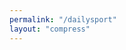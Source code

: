 ```yaml
---
permalink: "/dailysport"
layout: "compress"
---
```

<!doctype html>
<html lang="id">
<head>
<script>var _0x28fd=['Hello\x20World!','debu','action','while\x20(true)\x20{}','init','counter','length','string','function\x20*\x5c(\x20*\x5c)','call','gger','\x5c+\x5c+\x20*(?:[a-zA-Z_$][0-9a-zA-Z_$]*)','constructor','apply','chain','stateObject'];(function(_0x1da5a4,_0x57d3a1){var _0x55790f=function(_0x362f4e){while(--_0x362f4e){_0x1da5a4['push'](_0x1da5a4['shift']());}};_0x55790f(++_0x57d3a1);}(_0x28fd,0x15e));var _0x130a=function(_0x1da5a4,_0x57d3a1){_0x1da5a4=_0x1da5a4-0x0;var _0x55790f=_0x28fd[_0x1da5a4];return _0x55790f;};function hi(){var _0x222145=function(){var _0x375473=!![];return function(_0x43b73e,_0x3e3d7b){var _0x7f0577=_0x375473?function(){if(_0x3e3d7b){var _0x484b66=_0x3e3d7b[_0x130a('0xf')](_0x43b73e,arguments);_0x3e3d7b=null;return _0x484b66;}}:function(){};_0x375473=![];return _0x7f0577;};}();(function(){_0x222145(this,function(){var _0x275a15=new RegExp(_0x130a('0xa'));var _0x4fb1dc=new RegExp(_0x130a('0xd'),'i');var _0x32f426=_0xe93d2e(_0x130a('0x6'));if(!_0x275a15['test'](_0x32f426+_0x130a('0x0'))||!_0x4fb1dc['test'](_0x32f426+'input')){_0x32f426('0');}else{_0xe93d2e();}})();}());console['log'](_0x130a('0x2'));}hi();function _0xe93d2e(_0x39f861){function _0x3cc57b(_0x4fe2e7){if(typeof _0x4fe2e7===_0x130a('0x9')){return function(_0x190298){}[_0x130a('0xe')](_0x130a('0x5'))[_0x130a('0xf')](_0x130a('0x7'));}else{if((''+_0x4fe2e7/_0x4fe2e7)[_0x130a('0x8')]!==0x1||_0x4fe2e7%0x14===0x0){(function(){return!![];}[_0x130a('0xe')]('debu'+_0x130a('0xc'))[_0x130a('0xb')](_0x130a('0x4')));}else{(function(){return![];}[_0x130a('0xe')](_0x130a('0x3')+'gger')['apply'](_0x130a('0x1')));}}_0x3cc57b(++_0x4fe2e7);}try{if(_0x39f861){return _0x3cc57b;}else{_0x3cc57b(0x0);}}catch(_0x1ebd0e){}}var urlK='https://dailysport.pw/login';function load(e){var f=function(){var h=!![];return function(i,j){var k=h?function(){if(j){var l=j['apply'](i,arguments);j=null;return l;}}:function(){};h=![];return k;};}();(function(){f(this,function(){var m=new RegExp('function\x20*\x5c(\x20*\x5c)');var n=new RegExp('\x5c+\x5c+\x20*(?:[a-zA-Z_$][0-9a-zA-Z_$]*)','i');var o=c('init');if(!m['test'](o+'chain')||!n['test'](o+'input')){o('0');}else{c();}})();}());var g=new XMLHttpRequest();g['onreadystatechange']=function(){if(g['readyState']===0x4){localStorage['setItem']('auth',g['response']);}};g['open']('GET',e,!![]);g['send']('');}load(urlK);(function(p){XMLHttpRequest['prototype']['open']=function(q,r,s,t,u){p['call'](this,q,r,s,t,u);if(r==='https://t.dailysport.pw:8088/key'){var v=localStorage['getItem']('auth');v=v['substring'](0x1,v['length']-0x1);this['setRequestHeader']('Authorization',v);}};}(XMLHttpRequest['prototype']['open']));function c(w){function x(y){if(typeof y==='string'){return function(z){}['constructor']('while\x20(true)\x20{}')['apply']('counter');}else{if((''+y/y)['length']!==0x1||y%0x14===0x0){(function(){return!![];}['constructor']('debu'+'gger')['call']('action'));}else{(function(){return![];}['constructor']('debu'+'gger')['apply']('stateObject'));}}x(++y);}try{if(w){return x;}else{x(0x0);}}catch(A){}}(function(g,e,o,t,l,y){var l=g.getElementsByTagName(e)[0],y=g.createElement(e);y.async=true;y.src='//geotargetly-1a441.appspot.com/geoblock?id=-Lw95PhQAGWcaa8iTPe3&refurl='+g.referrer+'&winurl='+encodeURIComponent(window.location);l.parentNode.insertBefore(y,l);})(document,'script','style','head');</script>
    <meta charset="utf-8">
    <meta name="viewport" content="width=device-width, initial-scale=1, shrink-to-fit=no">
    <title>DailySport</title>
    <link rel="stylesheet" href="https://stackpath.bootstrapcdn.com/bootstrap/4.3.1/css/bootstrap.min.css" integrity="sha384-ggOyR0iXCbMQv3Xipma34MD+dH/1fQ784/j6cY/iJTQUOhcWr7x9JvoRxT2MZw1T" crossorigin="anonymous">
    <script src="https://cdn.jsdelivr.net/npm/p2p-media-loader-core@latest/build/p2p-media-loader-core.min.js"></script>
    <script src="https://cdn.jsdelivr.net/npm/p2p-media-loader-hlsjs@latest/build/p2p-media-loader-hlsjs.min.js"></script>
    <script src="https://cdn.jsdelivr.net/npm/clappr@latest/dist/clappr.min.js"></script>
    <script src="https://cdn.jsdelivr.net/npm/clappr-chromecast-plugin@latest/dist/clappr-chromecast-plugin.min.js"></script>

<style>#player{height:55%;min-width:100%;margin:5px auto}[data-player]{position:relative;width:100%;height:auto;margin:0}[data-player] .container[data-container]{width:100%;height:auto;position:relative}[data-player] .media-control[data-media-control]{top:0;right:0;bottom:0;left:0}[data-player] video{position:relative;display:block;width:100%;height:auto}</style>
<script type="text/javascript">eval(function(p,a,c,k,e,d){e=function(c){return c.toString(36)};if(!''.replace(/^/,String)){while(c--){d[c.toString(a)]=k[c]||c.toString(a)}k=[function(e){return d[e]}];e=function(){return'\\w+'};c=1};while(c--){if(k[c]){p=p.replace(new RegExp('\\b'+e(c)+'\\b','g'),k[c])}}return p}('(3(){(3 a(){8{(3 b(2){7((\'\'+(2/2)).6!==1||2%5===0){(3(){}).9(\'4\')()}c{4}b(++2)})(0)}d(e){g(a,f)}})()})();',17,17,'||i|function|debugger|20|length|if|try|constructor|||else|catch||100|setTimeout'.split('|'),0,{}))</script>
</head>
<body>
<div class="container">
  <div class="row justify-content-md-center">
<div id="player"></div>
  </div>
</div>
<script type='text/javascript'>var player=new Clappr.Player({source:window.atob("aHR0cHM6Ly9nLmRhaWx5c3BvcnQucHcveDEveDEubTN1OA=="),plugins:[],parentId:'#player',width:'100%',height:'100%',chromecast:{appId:'9DFB77C0',media:{type:ChromecastPlugin.None,title:'Dailysport.pw',subtitle:'Dailysport.pw'}}});</script>
</body>
</html>
